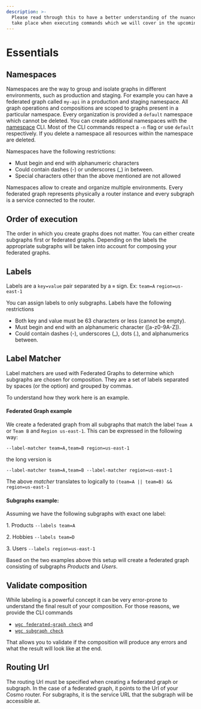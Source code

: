 ```yaml
---
description: >-
  Please read through this to have a better understanding of the nuances that
  take place when executing commands which we will cover in the upcoming pages.
---
```


# Essentials

## Namespaces

Namespaces are the way to group and isolate graphs in different environments, such as production and staging. For example you can have a federated graph called `my-api` in a production and staging namespace. All graph operations and compositions are scoped to graphs present in a particular namespace. Every organization is provided a `default` namespace which cannot be deleted. You can create additional namespaces with the [namespace](namespace/) CLI. Most of the CLI commands respect a `-n` flag or use `default` respectively. If you delete a namespace all resources within the namespace are deleted.

Namespaces have the following restrictions:

* Must begin and end with alphanumeric characters
* Could contain dashes (-) or underscores (\_) in between.
* Special characters other than the above mentioned are not allowed

Namespaces allow to create and organize multiple environments. Every federated graph represents physically a router instance and every subgraph is a service connected to the router.

## Order of execution

The order in which you create graphs does not matter. You can either create subgraphs first or federated graphs. Depending on the labels the appropriate subgraphs will be taken into account for composing your federated graphs.

## Labels

Labels are a `key=value` pair separated by a **`=`** sign. Ex: `team=A` `region=us-east-1`

You can assign labels to only subgraphs. Labels have the following restrictions

* Both key and value must be 63 characters or less (cannot be empty).
* Must begin and end with an alphanumeric character (\[a-z0-9A-Z]).
* Could contain dashes (-), underscores (\_), dots (.), and alphanumerics between.

## Label Matcher

Label matchers are used with Federated Graphs to determine which subgraphs are chosen for composition. They are a set of labels separated by spaces (or the option) and grouped by commas.

To understand how they work here is an example.

#### Federated Graph example

We create a federated graph from all subgraphs that match the label `Team A` or `Team B` and `Region us-east-1`. This can be expressed in the following way:

`--label-matcher team=A,team=B region=us-east-1`&#x20;

the long version is

`--label-matcher team=A,team=B --label-matcher region=us-east-1`&#x20;

The above _matcher_ translates to logically to `(team=A || team=B) && region=us-east-1`

#### Subgraphs example:

Assuming we have the following subgraphs with exact one label:

1\. Products `--labels team=A`

2\. Hobbies `--labels team=D`

3\. Users `--labels region=us-east-1`

Based on the two examples above this setup will create a federated graph consisting of subgraphs _Products_ and _Users_.

## Validate composition

While labeling is a powerful concept it can be very error-prone to understand the final result of your composition. For those reasons, we provide the CLI commands

* [`wgc federated-graph check`](federated-graph/check.md) and
* [`wgc subgraph check`](subgraph/check.md)

That allows you to validate if the composition will produce any errors and what the result will look like at the end.&#x20;

## Routing Url

The routing Url must be specified when creating a federated graph or subgraph. In the case of a federated graph, it points to the Url of your Cosmo router. For subgraphs, it is the service URL that the subgraph will be accessible at.

